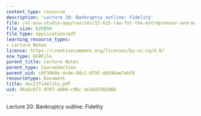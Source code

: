 ```yaml
---
content_type: resource
description: 'Lecture 20: Bankruptcy outline: Fidelity'
file: /ol-ocw-studio-app/courses/15-615-law-for-the-entrepreneur-and-manager-spring-2003/96a5cb719707a084c9bcde16d3302d60_doc21fidelity.pdf
file_size: 625694
file_type: application/pdf
learning_resource_types:
- Lecture Notes
license: https://creativecommons.org/licenses/by-nc-sa/4.0/
ocw_type: OCWFile
parent_title: Lecture Notes
parent_type: CourseSection
parent_uid: c8f39b8e-4c0e-8dc1-079f-dd3d6ae7ebf8
resourcetype: Document
title: doc21fidelity.pdf
uid: 96a5cb71-9707-a084-c9bc-de16d3302d60
---
```

Lecture 20: Bankruptcy outline: Fidelity
